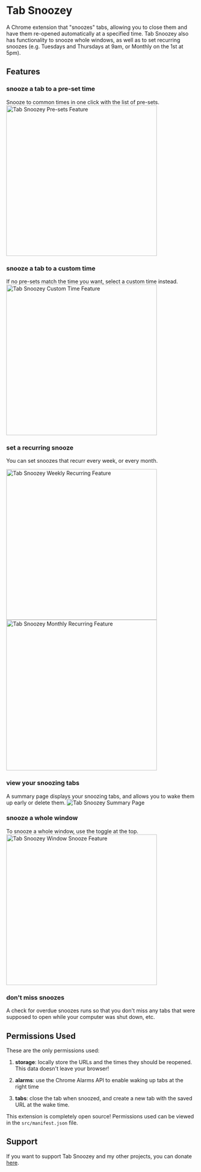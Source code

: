 # Tab Snoozey
A Chrome extension that "snoozes" tabs, allowing you to close them and have them re-opened automatically at a specified time. Tab Snoozey also has functionality to snooze whole windows, as well as to set recurring snoozes (e.g. Tuesdays and Thursdays at 9am, or Monthly on the 1st at 5pm).

## Features

### snooze a tab to a pre-set time
Snooze to common times in one click with the list of pre-sets.  
<img src="./src/assets/img/readme/presets.jpg" alt="Tab Snoozey Pre-sets Feature" width="400">


### snooze a tab to a custom time
If no pre-sets match the time you want, select a custom time instead.
<img src="./src/assets/img/readme/custom.jpg" alt="Tab Snoozey Custom Time Feature" width="400">

### set a recurring snooze
You can set snoozes that recurr every week, or every month.
<p float="left">
  <img src="./src/assets/img/readme/recurring-1.jpg" alt="Tab Snoozey Weekly Recurring Feature" width="400">
  <img src="./src/assets/img/readme/recurring-2.jpg" alt="Tab Snoozey Monthly Recurring Feature" width="400">
</p>

### view your snoozing tabs
A summary page displays your snoozing tabs, and allows you to wake them up early or delete them.
![Tab Snoozey Summary Page](./src/assets/img/readme/summary.jpg)

### snooze a whole window
To snooze a whole window, use the toggle at the top.
<img src="./src/assets/img/readme/window.jpg" alt="Tab Snoozey Window Snooze Feature" width="400">

### don't miss snoozes
A check for overdue snoozes runs so that you don't miss any tabs that were supposed to open while your computer was shut down, etc.

## Permissions Used
These are the only permissions used:
1. **storage**: locally store the URLs and the times they should be reopened. This data doesn't leave your browser!

2. **alarms**: use the Chrome Alarms API to enable waking up tabs at the right time

3. **tabs**: close the tab when snoozed, and create a new tab with the saved URL at the wake time.

This extension is completely open source! Permissions used can be viewed in the `src/manifest.json` file.

## Support
If you want to support Tab Snoozey and my other projects, you can donate [here](https://buymeacoffee.com/eloiserosen).


